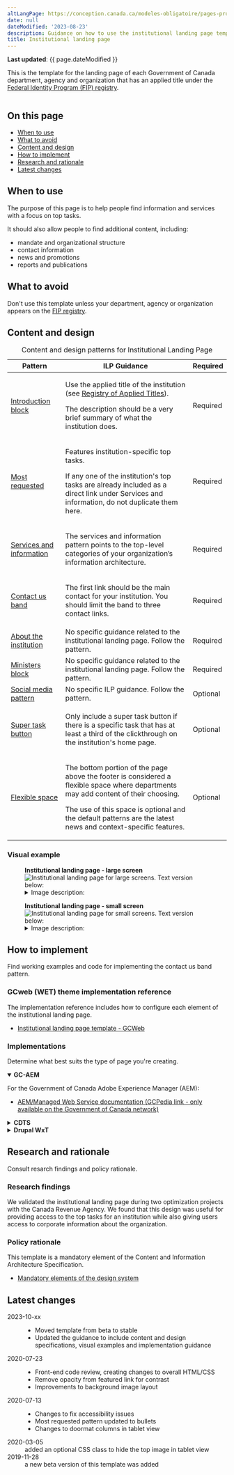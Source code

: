 ```yaml
---
altLangPage: https://conception.canada.ca/modeles-obligatoire/pages-profil-institutionnel.html
date: null
dateModified: '2023-08-23'
description: Guidance on how to use the institutional landing page template and its associated components on Canada.ca.
title: Institutional landing page
---
```

<p><strong>Last updated</strong>: {{ page.dateModified }}</p>
<p>This is the template for the landing page of each Government of Canada department, agency and organization that has an applied title under the <a href="https://www.tbs-sct.canada.ca/ap/fip-pcim/reg-eng.asp">Federal Identity Program (FIP) registry</a>.</p>
<div class="pattern-demo mrgn-tp-lg mrgn-bttm-xl"><img src="../images/[].png" class="img-responsive" alt="" /></div>
<section>
    <h2>On this page</h2>
    <ul>
        <li><a href="#use">When to use</a></li>
        <li><a href="#avoid">What to avoid</a></li>
        <li><a href="#design">Content and design</a></li>
        <li><a href="#implement">How to implement</a></li>
        <li><a href="#research">Research and rationale</a></li>
        <li><a href="#latest">Latest changes</a></li>
    </ul>
</section>
<section>
    <h2 id="use">When to use</h2>
    <p>The purpose of this page is to help people find information and services with a focus on top tasks.</p>
    <p>It should also allow people to find additional content, including:</p>
    <ul>
        <li>mandate and organizational structure</li>
        <li>contact information</li>
        <li>news and promotions</li>
        <li>reports and publications</li>
    </ul>
</section>
<section>
    <h2 id="avoid">What to avoid</h2>
    <p>Don't use this template unless your department, agency or organization appears on the <a href="https://www.tbs-sct.canada.ca/ap/fip-pcim/reg-eng.asp">FIP registry</a>.</p>
</section>
<section>
    <h2 id="design">Content and design</h2>
   <div class="row mrgn-tp-lg">
  <div class="col-md-12">
    <div class="panel panel-default">
      <table class="table table-striped" id="ilp-01" aria-live="polite">
        <caption class="wb-inv">
        Content and design patterns for Institutional Landing Page
        </caption>
        <thead>
          <tr>
            <th class="col-md-3">Pattern</th>
            <th class="col-md-7">ILP Guidance</th>
            <th class="col-md-2 text-center">Required</th>
          </tr>
        </thead>
        <tbody>
          <tr>
            <td><a href="#">Introduction block</a></td>
            <td><p>Use the applied title of the institution (see <a href="https://www.tbs-sct.gc.ca/hgw-cgf/oversight-surveillance/communications/fip-pcim/reg-eng.asp">Registry of Applied Titles</a>).</p>
              <p>The description should be a very brief summary of what the institution does.</p></td>
            <td class="text-center"><span class="far fa-check-circle text-success"></span><span class="wb-inv"> Required</span></td>
          </tr>
          <tr>
            <td><a href="#">Most requested</a></td>
            <td><p>Features institution-specific top tasks.</p>
              <p>If any one of the institution's top tasks are already included as a direct link under Services and information, do not duplicate them here.</p></td>
            <td class="text-center"><span class="far fa-check-circle text-success"></span><span class="wb-inv"> Required</span></td>
          </tr>
          <tr>
            <td><a href="#">Services and information</a></td>
            <td><p>The services and information pattern points to the top-level categories of your organization’s information architecture.</p></td>
            <td class="text-center"><span class="far fa-check-circle text-success"></span><span class="wb-inv"> Required</span></td>
          </tr>
          <tr>
            <td><a href="#">Contact us band</a></td>
            <td><p>The first link should be the main contact for your institution. You should limit the band to three contact links.</p></td>
            <td class="text-center"><span class="far fa-check-circle text-success"></span><span class="wb-inv"> Required</span></td>
          </tr>
          <tr>
            <td><a href="#">About the institution</a></td>
            <td>No specific guidance related to the institutional landing page. Follow the pattern.</td>
            <td class="text-center"><span class="far fa-check-circle text-success"></span><span class="wb-inv"> Required</span></td>
          </tr>
          <tr>
            <td><a href="#">Ministers block</a></td>
            <td>No specific guidance related to the institutional landing page. Follow the pattern.</td>
            <td class="text-center"><span class="far fa-check-circle text-success"></span><span class="wb-inv"> Required</span></td>
          </tr>
          <tr>
            <td><a href="#">Social media pattern</a></td>
            <td>No specific ILP guidance.  Follow the pattern.</td>
            <td class="text-center">Optional</td>
          </tr>
          <tr>
            <td><a href="#">Super task button</a></td>
            <td><p>Only include a super task button if there is a specific task that has at least a third of the clickthrough on the institution's home page.</p></td>
            <td class="text-center">Optional</td>
          </tr>
          <tr>
            <td><a href="#">Flexible space</a></td>
            <td><p>The bottom portion of the page above the footer is considered a flexible space where departments may add content of their choosing.</p>
              <p>The use of this space is optional and the default patterns are the latest news and context-specific features.</p></td>
            <td class="text-center">Optional</td>
          </tr>
        </tbody>
      </table>
    </div>
  </div>
</div>
    <h3>Visual example</h3>
      <div class="pattern-demo mrgn-tp-md mrgn-bttm-md">
        <figure class="mrgn-tp-md mrgn-bttm-lg">
            <figcaption><b>Institutional landing page - large screen</b></figcaption>
            <img src="../images/x.png" class="img-responsive" alt="Institutional landing page for large screens. Text version below:" />
            <details>
                <summary class="wb-toggle" data-toggle='{"print":"on"}'>Image description:</summary>
                <p>The introduction block appears below the global header and the Canada.ca breadcrumb. It consists of an h1 for Institution name and a short description of the institution’s mandate.</p>
            </details>
        </figure>
    </div>
      <div class="pattern-demo mrgn-tp-md mrgn-bttm-md">
        <figure class="mrgn-tp-md mrgn-bttm-lg">
            <figcaption><b>Institutional landing page - small screen</b></figcaption>
            <img src="../images/x.png" class="img-responsive" alt="Institutional landing page for small screens. Text version below:" />
            <details>
                <summary class="wb-toggle" data-toggle='{"print":"on"}'>Image description:</summary>
                <p>The introduction block appears below the global header and the Canada.ca breadcrumb. It consists of an h1 for Institution name and a short description of the institution’s mandate.</p>
            </details>
        </figure>
    </div>
</section>
<section>
    <h2 id="implement">How to implement</h2>
    <p>Find working examples and code for implementing the contact us band pattern.</p>
    <h3>GCweb (WET) theme implementation reference</h3>
    <p>The implementation reference includes how to configure each element of the institutional landing page.</p>
    <ul>
        <li><a href="#">Institutional landing page template - GCWeb</a></li>
    </ul>
    <h3>Implementations</h3>
    <p>Determine what best suits the type of page you're creating.</p>
    <div class="row">
        <div class="col-md-8">
            <div class="wb-tabs mrgn-tp-lg">
                <div class="tabpanels">
                    <details id="004" open="open">
                        <summary><strong>GC-AEM</strong></summary>
                        <p class="mrgn-tp-lg">For the Government of Canada Adobe Experience Manager (AEM):</p>
                        <ul>
                            <li><a href="https://www.gcpedia.gc.ca/wiki/AEM_GC-specific_Documentation_6.5">AEM/Managed Web Service documentation (GCPedia link - only available on the Government of Canada network)</a></li>
                        </ul>
                    </details>
                    <details id="005">
                        <summary><strong>CDTS</strong></summary>
                        <p class="mrgn-tp-lg">For the Centrally Deployed Templates Solution (CDTS):</p>
                        <ul>
                            <li><a href="https://cenw-wscoe.github.io/sgdc-cdts/docs/index-en.html">CDTS documentation</a></li>
                        </ul>
                    </details>
                    <details id="006">
                        <summary><strong>Drupal WxT</strong></summary>
                        <p class="mrgn-tp-lg">For Drupal WxT:</p>
                        <ul>
                            <li><a href="https://drupalwxt.github.io/en/">Drupal WxT documentation</a></li>
                        </ul>
                    </details>
                </div>
            </div>
        </div>
    </div>
</section>
<section>
    <h2 id="research">Research and rationale</h2>
    <p>Consult resarch findings and policy rationale.</p>
    <h3>Research findings</h3>
    <p>We validated the institutional landing page during two optimization projects with the Canada Revenue Agency. We found that this design was useful for providing access to the top tasks for an institution while also giving users access to corporate information about the organization.</p>
    <h3>Policy rationale</h3>
    <p>This template is a mandatory element of the Content and Information Architecture Specification.</p>
    <ul>
        <li><a href="https://www.canada.ca/en/treasury-board-secretariat/services/government-communications/canada-content-information-architecture-specification/mandatory-elements.html">Mandatory elements of the design system</a></li>
    </ul>
</section>
<section>
    <h2 id="latest">Latest changes</h2>
    <dl class="dl-horizontal">
     <dt>
            <time datetime="2023-10-xx" class="link-muted">2023-10-xx</time>
        </dt>
        <dd>
        <ul>
            <li>Moved template from beta to stable</li>
            <li>Updated the guidance to include content and design specifications, visual examples and implementation guidance</li>
        </ul>
        </dd>
    <dt>
            <time datetime="2020-07-23" class="link-muted">2020-07-23</time>
        </dt>
        <dd>
        <ul>
            <li>Front-end code review, creating changes to overall HTML/CSS</li>
            <li>Remove opacity from featured link for contrast</li>
            <li>Improvements to background image layout</li>
        </ul>
        </dd>
       <dt>
            <time datetime="2020-07-13" class="link-muted">2020-07-13</time>
        </dt>
        <dd>
        <ul>
            <li>Changes to fix accessibility issues</li>
            <li>Most requested pattern updated to bullets</li>
            <li>Changes to doormat columns in tablet view</li>
        </ul>
        </dd>
       <dt>
            <time datetime="2020-03-05" class="link-muted">2020-03-05</time>
        </dt>
        <dd>added an optional CSS class to hide the top image in tablet view</dd>
        <dt>
            <time datetime="2019-11-28" class="link-muted">2019-11-28</time>
        </dt>
        <dd> a new beta version of this template was added</dd>
    </dl>
</section>
